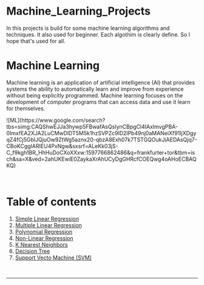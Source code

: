 # Machine_Learning_Projects
<span>In this projects is build for some machine learning algorithms and techniques. It also used for beginner. Each algothim is clearly define. So I hope that's used for all.</span> 

# Machine Learning
<p>Machine learning is an application of artificial intelligence (AI) that provides systems the ability to automatically learn and improve from experience without being explicitly programmed. Machine learning focuses on the development of computer programs that can access data and use it learn for themselves.</p>
![ML](https://www.google.com/search?tbs=simg:CAQShwEJJa3hywp5FBwafAsQsIynCBpgCl4IAxImvgPBA-0ImxfEA2XJA2LuCMwDlDT5M5k1hzSVPZc9lD2lPb49nj0aMANeiXf91IjXDgyqZ4fCj5GblJQjuOw9ZtWg5aznx20-qbzA8Exh07k7TSTGQOukJiAEDAsQjq7-CBoKCggIARIEU4PxNgw&sxsrf=ALeKk03jS-C_f9kgh1BR_HhHuDoCXoXXxw:1597766862486&q=frankfurter+tor&tbm=isch&sa=X&ved=2ahUKEwiE0ZaykaXrAhUCyDgGHRcfCOEQwg4oAHoECBAQKQ)

<br><h1>Table of contents</h1>
<div>
    <ol>
        <li><a href='https://github.com/JafirDon/Machine_Learning_Projects/tree/master/1_Simple_linear_regression'>Simple Linear Regression</a></li>
        <li><a href='https://github.com/JafirDon/Machine_Learning_Projects/tree/master/2_Multiple_linear_regression'>Multiple Linear Regression</a></li>
        <li><a href='https://github.com/JafirDon/Machine_Learning_Projects/tree/master/3_Polynomial_regression'>Polynomial Regression</a></li>
         <li><a href='https://github.com/JafirDon/Machine_Learning_Projects/tree/master/4_Non_linear_regression'> Non-Linear Regression </a></li>
         <li><a href='https://github.com/JafirDon/Machine_Learning_Projects/tree/master/5_K_Nearest_Neighbor'> K Nearest Neighbors </a></li>
        <li><a href='https://github.com/JafirDon/Machine_Learning_Projects/tree/master/6_Decision_tree'> Decision Tree </a></li>
        <li><a href='https://github.com/JafirDon/Machine_Learning_Projects/tree/master/7_Support_vector_machine'> Support Vecto Machine (SVM) </a></li>
     </ol>
</div>
<br>
<hr>
